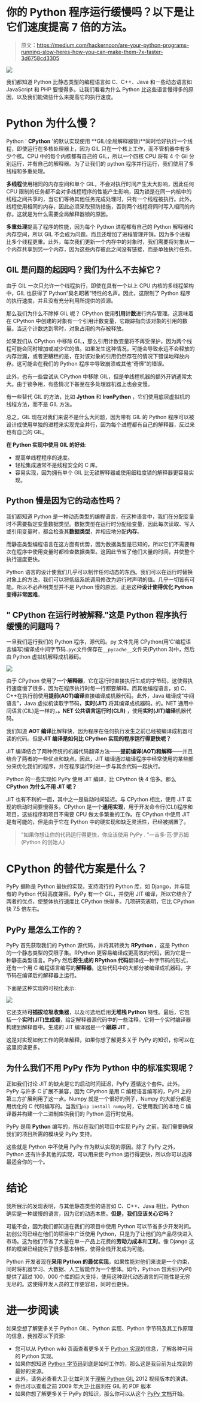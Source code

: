 # 你的 Python 程序运行缓慢吗？以下是让它们速度提高 7 倍的方法。

> 原文：<https://medium.com/hackernoon/are-your-python-programs-running-slow-heres-how-you-can-make-them-7x-faster-3d6758cd3305>

![](img/6b7c96551b5cc3330bd8ecc71f4c8fea.png)

我们都知道 Python 比静态类型的编程语言如 C、C++、Java 和一些动态语言如 JavaScript 和 PHP 要慢得多。让我们看看为什么 Python 比这些语言慢得多的原因，以及我们能做些什么来提高它的执行速度。

# Python 为什么慢？

Python ' **CPython** '的默认实现使用 **GIL(全局解释器锁)**同时恰好执行一个线程，即使运行在多核处理器上，因为 GIL 只在一个核上工作，而不管机器中有多少个核。CPU 中的每个内核都有自己的 GIL，所以一个四核 CPU 将有 4 个 Gil 分别运行，并有自己的解释器。为了让我们的 python 程序并行运行，我们使用了多线程和多重处理。

**多线程**使用相同的内存空间和单个 GIL，不会对执行时间产生太大影响，因此任何 CPU 限制的任务都不会对多线程程序的性能产生影响，因为锁是在同一内核中的线程之间共享的，当它们等待其他任务完成处理时，只有一个线程被执行。此外，线程使用相同的内存，因此必须采取预防措施，否则两个线程将同时写入相同的内存。这就是为什么需要全局解释器锁的原因。

**多重处理**提高了程序的性能，因为每个 Python 进程都有自己的 Python 解释器和内存空间，所以 GIL 不会成为问题。而且还增加了进程管理开销，因为多个进程比多个线程更重。此外，每次我们更新一个内存中的对象时，我们需要将对象从一个内存共享到另一个内存，因为这些内存彼此之间没有链接，而是单独执行任务。

## GIL 是问题的起因吗？我们为什么不去掉它？

由于 GIL 一次只允许一个线程执行，即使在具有一个以上 CPU 内核的多线程架构中，GIL 也获得了 Python“臭名昭著”特性的名声。因此，这限制了 Python 程序的执行速度，并且没有充分利用所提供的资源。

那么我们为什么不除掉 GIL 呢？ CPython 使用**引用计数**进行内存管理。这意味着在 CPython 中创建的对象有一个引用计数变量，它跟踪指向该对象的引用的数量。当这个计数达到零时，对象占用的内存被释放。

如果我们从 CPython 中移除 GIL，那么引用计数变量将不再受保护，因为两个线程可能会同时增加或减少它的值。如果发生这种情况，可能会导致永远不会释放的内存泄漏，或者更糟糕的是，在对该对象的引用仍然存在的情况下错误地释放内存。这可能会在我们的 Python 程序中导致崩溃或其他“奇怪”的错误。

此外，也有一些尝试从 CPython 中移除 GIL，但是单线程机器的额外开销通常太大。由于锁争用，有些情况下甚至在多处理器机器上也会变慢。

有一些替代 GIL 的方法，比如 **Jython** 和 **IronPython** ，它们使用底层虚拟机的线程方法，而不是 GIL 方法。

总之，GIL 现在对我们来说不是什么大问题，因为带有 GIL 的 Python 程序可以被设计成使用单独的进程来实现完全并行，因为每个进程都有自己的解释器，反过来也有自己的 GIL。

**在 Python 实现中使用 GIL 的好处**:

*   提高单线程程序的速度。
*   轻松集成通常不是线程安全的 C 库。
*   容易实现，因为拥有单个 GIL 比无锁解释器或使用细粒度锁的解释器更容易实现。

## Python 慢是因为它的动态性吗？

我们都知道 Python 是一种动态类型的编程语言，在这种语言中，我们在分配变量时不需要指定变量数据类型。数据类型在运行时分配给变量，因此每次读取、写入或引用变量时，都会检查其**数据类型**，并相应地分配**内存**。

而静态类型编程语言在这方面有优势，因为数据类型是已知的，所以它们不需要每次在程序中使用变量时都检查数据类型。这因此节省了他们大量的时间，并使整个执行速度更快。

Python 语言的设计使我们几乎可以制作任何动态的东西。我们可以在运行时替换对象上的方法，我们可以将低级系统调用修改为运行时声明的值。几乎一切皆有可能。所以不必声明类型并不是 Python 慢的原因，正是这种**设计使得优化 Python 变得非常困难**。

## " CPython 在运行时被解释."这是 Python 程序执行缓慢的问题吗？

一旦我们运行我们的 Python 程序，源代码。py 文件先用 CPython(用‘C’编程语言编写)编译成中间字节码`.pyc`文件保存在`__pycache__`文件夹(Python 3)中，然后由 Python 虚拟机解释成机器码。

![](img/c0478c6b511853a5b9409a09cb4df5e4.png)

由于 CPython 使用了一个**解释器**，它在运行时直接执行生成的字节码，这使得执行速度慢了很多，因为在程序执行时每一行都要解释。而其他编程语言，如 C、C++在执行前使用**提前(AOT)编译**直接编译成机器代码。此外，Java 编译成“中间语言”，Java 虚拟机读取字节码，**实时(JIT)** 将其编译成机器码。的。NET 通用中间语言(CIL)是一样的，**。NET 公共语言运行时(CLR)** ，使用**实时(JIT)编译**机器代码。

我们知道 **AOT 编译**比解释快，因为程序在任何执行发生之前已经被编译成机器可读的代码。但是**JIT 编译是如何比 CPython 实现的程序运行得更快呢？**

JIT 编译结合了两种传统的机器代码翻译方法——**提前编译(AOT)和解释**——并且结合了两者的一些优点和缺点。因此，JIT 编译通过编译程序中经常使用的某些部分来优化我们的程序，并在程序运行时进一步与其余代码一起执行。

Python 的一些实现如 PyPy 使用 JIT 编译，比 CPython 快 4 倍多。那么**CPython 为什么不用 JIT 呢？**

JIT 也有不利的一面，其中之一是启动时间延迟。与 CPython 相比，使用 JIT 实现的启动时间要慢得多。CPython 是一个**通用实现**，用于开发命令行(CLI)程序和项目，这些程序和项目不需要 CPU 做太多繁重的工作。在 CPython 中使用 JIT 是有可能的，但是由于它在 Python 中的硬实现和缺乏灵活性，已经被搁置了。

> "如果你想让你的代码运行得更快，你应该使用 PyPy . "—吉多·范·罗苏姆(Python 的创始人)

# CPython 的替代方案是什么？

PyPy 据称是 Python 最快的实现，支持流行的 Python 库，如 Django，并与现有的 Python 代码高度兼容。PyPy 有一个 GIL，并使用 JIT 编译，所以它结合了两者的优点，使整体执行速度比 CPython 快得多。几项研究表明，它比 CPython 快 7.5 倍左右。

## PyPy 是怎么工作的？

PyPy 首先获取我们的 Python 源代码，并将其转换为 **RPython** ，这是 Python 的一个静态类型的受限子集。RPython 更容易编译成更高效的代码，因为它是一种静态类型语言。PyPy 然后**将生成的 RPython 代码**翻译成一种字节码的形式，还有一个用 C 编程语言编写的**解释器**。这些代码中的大部分被编译成机器码，字节码在编译后的解释器上运行。

下面是这种实现的可视化表示:

![](img/65d02793eb8d0446c3779bc0df242167.png)

它还支持**可插拔垃圾收集器**，以及可选地启用**无堆栈 Python** 特性。最后，它包括一个**实时(JIT)生成器**，给定解释器源代码中的一些注释，它将一个实时编译器构建到解释器中。生成的 JIT 编译器是一个**跟踪 JIT** 。

这是对实现如何工作的简单解释，如果你想了解更多关于 PyPy 的知识，你可以在这里阅读更多。

## 为什么我们不用 PyPy 作为 Python 中的标准实现呢？

正如我们讨论 JIT 的缺点是它的启动时间延迟，PyPy 遵循这个套件。此外，PyPy 与许多 C 扩展不兼容，因为 CPython 是用 C 编程语言编写的，PyPI 上的第三方扩展利用了这一点。Numpy 就是一个很好的例子，Numpy 的大部分都是用优化的 C 代码编写的。当我们`pip install numpy`时，它使用我们的本地 C 编译器并构建一个二进制库供我们的 Python 运行时使用。

PyPy 是用 **Python** 编写的，所以在我们的项目中实现 PyPy 之前，我们需要确保我们的项目所需的模块受 PyPy 支持。

这些就是 Python 中不使用 PyPy 作为默认实现的原因。除了 PyPy 之外，Python 还有许多其他的实现，可以用来使 Python 运行得更快，所以你可以选择最适合你的一个。

# 结论

我所展示的发现表明，与其他静态类型的语言如 C、C++、Java 相比，Python 确实是一种缓慢的语言，因为它的动态本质。**但是，我们应该关心它吗？**

可能不会，因为我们都知道在我们的项目中使用 Python 可以节省多少开发时间。初创公司已经在他们的项目中广泛使用 Python，只是为了让他们的产品尽快进入市场。这为他们节省了大量在单一产品上花费的**劳动力成本**和**工时**。像 Django 这样的框架已经提供了很多基本特性，使得全栈开发成为可能。

Python 开发者现在**采用 Python 的最优实现**，如果性能对他们来说是一个约束，同时将机器学习、大数据、人工智能作为一个整体。如今，Python 包索引(PyPI)提供了超过 100，000 个库的巨大支持，使用这种现代动态语言的可能性是无穷无尽的。这使得开发人员的工作更容易，同时也更快。

# 进一步阅读

如果您想了解更多关于 Python GIL、Python 实现、Python 字节码及其工作原理的信息，我推荐以下资源:

*   您可以从 Python wiki 页面查看更多关于 [Python 实现](https://wiki.python.org/moin/PythonImplementations)的信息，了解各种可用的 Python 实现。
*   如果你想知道 [Python 字节码](https://opensource.com/article/18/4/introduction-python-bytecode)到底是如何工作的，那么这是我目前为止找到的最好的资源。
*   此外，请务必查看大卫·比兹利关于[理解 Python GIL](https://youtu.be/Obt-vMVdM8s) 2012 视频版本的演讲。
*   你也可以查看之前 2009 年大卫·比兹利在 GIL 的 PDF 版本
*   如果你想了解更多关于 PyPy 的知识，那么你可以从这个 [PyPy 文档](http://doc.pypy.org/en/latest/)开始。